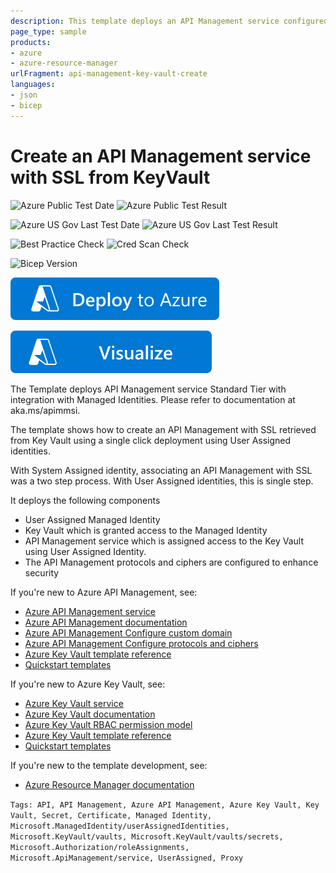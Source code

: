 ```yaml
---
description: This template deploys an API Management service configured with User Assigned Identity. It uses this identity to fetch SSL certificate from KeyVault and keeps it updated by checking every 4 hours.
page_type: sample
products:
- azure
- azure-resource-manager
urlFragment: api-management-key-vault-create
languages:
- json
- bicep
---
```

# Create an API Management service with SSL from KeyVault

![Azure Public Test Date](https://azurequickstartsservice.blob.core.windows.net/badges/quickstarts/microsoft.apimanagement/api-management-key-vault-create/PublicLastTestDate.svg)
![Azure Public Test Result](https://azurequickstartsservice.blob.core.windows.net/badges/quickstarts/microsoft.apimanagement/api-management-key-vault-create/PublicDeployment.svg)

![Azure US Gov Last Test Date](https://azurequickstartsservice.blob.core.windows.net/badges/quickstarts/microsoft.apimanagement/api-management-key-vault-create/FairfaxLastTestDate.svg)
![Azure US Gov Last Test Result](https://azurequickstartsservice.blob.core.windows.net/badges/quickstarts/microsoft.apimanagement/api-management-key-vault-create/FairfaxDeployment.svg)

![Best Practice Check](https://azurequickstartsservice.blob.core.windows.net/badges/quickstarts/microsoft.apimanagement/api-management-key-vault-create/BestPracticeResult.svg)
![Cred Scan Check](https://azurequickstartsservice.blob.core.windows.net/badges/quickstarts/microsoft.apimanagement/api-management-key-vault-create/CredScanResult.svg)

![Bicep Version](https://azurequickstartsservice.blob.core.windows.net/badges/quickstarts/microsoft.apimanagement/api-management-key-vault-create/BicepVersion.svg)

[![Deploy To Azure](https://raw.githubusercontent.com/Azure/azure-quickstart-templates/master/1-CONTRIBUTION-GUIDE/images/deploytoazure.svg?sanitize=true)](https://portal.azure.com/#create/Microsoft.Template/uri/https%3A%2F%2Fraw.githubusercontent.com%2FAzure%2Fazure-quickstart-templates%2Fmaster%2Fquickstarts%2Fmicrosoft.apimanagement%2Fapi-management-key-vault-create%2Fazuredeploy.json)

[![Visualize](https://raw.githubusercontent.com/Azure/azure-quickstart-templates/master/1-CONTRIBUTION-GUIDE/images/visualizebutton.svg?sanitize=true)](http://armviz.io/#/?load=https%3A%2F%2Fraw.githubusercontent.com%2FAzure%2Fazure-quickstart-templates%2Fmaster%2Fquickstarts%2Fmicrosoft.apimanagement%2Fapi-management-key-vault-create%2Fazuredeploy.json)

The Template deploys API Management service Standard Tier with integration with Managed Identities. Please refer to documentation at aka.ms/apimmsi.

The template shows how to create an API Management with SSL retrieved from Key Vault using a single click deployment using User Assigned identities.

With System Assigned identity, associating an API Management with SSL was a two step process. With User Assigned identities, this is single step.

It deploys the following components
- User Assigned Managed Identity
- Key Vault which is granted access to the Managed Identity
- API Management service which is assigned access to the Key Vault using User Assigned Identity.
- The API Management protocols and ciphers are configured to enhance security

If you're new to Azure API Management, see:

- [Azure API Management service](https://azure.microsoft.com/services/api-management/)
- [Azure API Management documentation](https://learn.microsoft.com/azure/api-management/)
- [Azure API Management Configure custom domain](https://learn.microsoft.com/azure/api-management/configure-custom-domain)
- [Azure API Management Configure protocols and ciphers](https://learn.microsoft.com/azure/api-management/api-management-howto-manage-protocols-ciphers)
- [Azure Key Vault template reference](https://learn.microsoft.com/azure/templates/microsoft.apimanagement/allversions)
- [Quickstart templates](https://azure.microsoft.com/resources/templates/?resourceType=Microsoft.Apimanagement)

If you're new to Azure Key Vault, see:

- [Azure Key Vault service](https://azure.microsoft.com/services/key-vault/)
- [Azure Key Vault documentation](https://learn.microsoft.com/azure/key-vault/)
- [Azure Key Vault RBAC permission model](https://learn.microsoft.com/azure/key-vault/general/rbac-guide)
- [Azure Key Vault template reference](https://learn.microsoft.com/azure/templates/microsoft.keyvault/allversions)
- [Quickstart templates](https://azure.microsoft.com/resources/templates/?resourceType=Microsoft.Keyvault)

If you're new to the template development, see:

- [Azure Resource Manager documentation](https://learn.microsoft.com/azure/azure-resource-manager/)

`Tags: API, API Management, Azure API Management, Azure Key Vault, Key Vault, Secret, Certificate, Managed Identity, Microsoft.ManagedIdentity/userAssignedIdentities, Microsoft.KeyVault/vaults, Microsoft.KeyVault/vaults/secrets, Microsoft.Authorization/roleAssignments, Microsoft.ApiManagement/service, UserAssigned, Proxy`